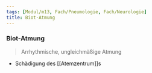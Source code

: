 ```yaml
---
tags: [Modul/m13, Fach/Pneumologie, Fach/Neurologie]
title: Biot-Atmung
---
```

### Biot-Atmung
> Arrhythmische, ungleichmäßige Atmung
- Schädigung des [[Atemzentrum]]s